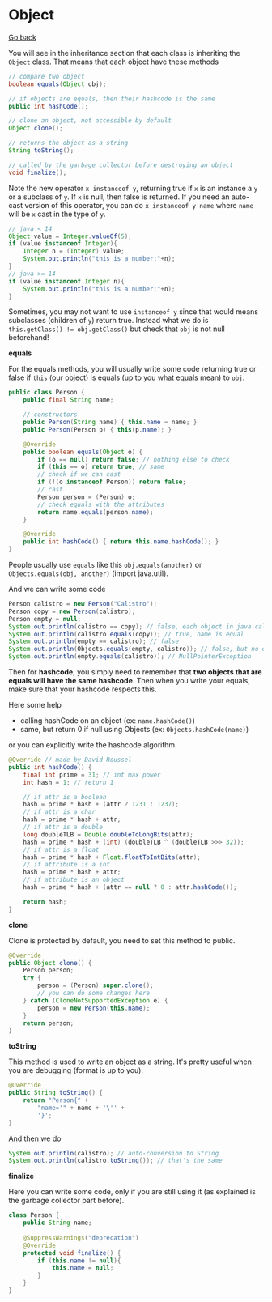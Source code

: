 # Object

[Go back](..)

You will see in the inheritance section that each class is inheriting the 
``Object`` class. That means that each object have these methods

```java
// compare two object
boolean equals(Object obj);

// if objects are equals, then their hashcode is the same
public int hashCode();

// clone an object, not accessible by default
Object clone();

// returns the object as a string
String toString();

// called by the garbage collector before destroying an object
void finalize();
```

Note the new operator ``x instanceof y``, returning true
if ``x`` is an instance a ``y`` or a subclass of ``y``. If ``x`` is null,
then false is returned. If you need an auto-cast version
of this operator, you can do ``x instanceof y name`` where
`name` will be ``x`` cast in the type of `y`.

```java
// java < 14
Object value = Integer.valueOf(5);
if (value instanceof Integer){
    Integer n = (Integer) value;
    System.out.println("this is a number:"+n);
}
// java >= 14
if (value instanceof Integer n){
    System.out.println("this is a number:"+n);
}
```

Sometimes, you may not want to use ``instanceof y`` since that
would means subclasses (children of `y`) return true. Instead
what we do is ``this.getClass() != obj.getClass()`` but check
that ``obj`` is not null beforehand!

<div class="sr"></div>

**equals**

For the equals methods, you will usually write some code
returning true or false if ``this`` (our object)
is equals (up to you what equals mean) to ``obj``.

```java
public class Person {
    public final String name;

    // constructors
    public Person(String name) { this.name = name; }
    public Person(Person p) { this(p.name); }

    @Override
    public boolean equals(Object o) {
        if (o == null) return false; // nothing else to check
        if (this == o) return true; // same
        // check if we can cast
        if (!(o instanceof Person)) return false;
        // cast
        Person person = (Person) o;
        // check equals with the attributes
        return name.equals(person.name);
    }

    @Override
    public int hashCode() { return this.name.hashCode(); }
}
```

People usually use ``equals`` like this `obj.equals(another)` or
``Objects.equals(obj, another)`` (import java.util).

And we can write some code

```java
Person calistro = new Person("Calistro");
Person copy = new Person(calistro);
Person empty = null;
System.out.println(calistro == copy); // false, each object in java called with new is unique
System.out.println(calistro.equals(copy)); // true, name is equal
System.out.println(empty == calistro); // false
System.out.println(Objects.equals(empty, calistro)); // false, but no error like bellow
System.out.println(empty.equals(calistro)); // NullPointerException
```

<div class="sl"></div>

Then for **hashcode**, you simply need to remember that **two objects
that are equals will have the same hashcode**. Then when you write
your equals, make sure that your hashcode respects this.

Here some help

* calling hashCode on an object (ex: `name.hashCode()`)
* same, but return 0 if null using Objects (ex: `Objects.hashCode(name)`)

or you can explicitly write the hashcode algorithm.

```java
@Override // made by David Roussel
public int hashCode() {
    final int prime = 31; // int max power
    int hash = 1; // return 1

    // if attr is a boolean
    hash = prime * hash + (attr ? 1231 : 1237);
    // if attr is a char
    hash = prime * hash + attr;
    // if attr is a double
    long doubleTLB = Double.doubleToLongBits(attr);
    hash = prime * hash + (int) (doubleTLB ^ (doubleTLB >>> 32));
    // if attr is a float
    hash = prime * hash + Float.floatToIntBits(attr);
    // if attribute is a int
    hash = prime * hash + attr;
    // if attribute is an object
    hash = prime * hash + (attr == null ? 0 : attr.hashCode());

    return hash;
}
```

<div class="sr"></div>

**clone**

Clone is protected by default, you need to set this method
to public.

```java
@Override
public Object clone() {
    Person person;
    try {
        person = (Person) super.clone();
        // you can do some changes here
    } catch (CloneNotSupportedException e) {
        person = new Person(this.name);
    }
    return person;
}
```

<div class="sl"></div>

**toString**

This method is used to write an object as a string. It's
pretty useful when you are debugging
(format is up to you).

```java
@Override
public String toString() {
    return "Person{" +
        "name='" + name + '\'' +
        '}';
}
```

And then we do

```java
System.out.println(calistro); // auto-conversion to String
System.out.println(calistro.toString()); // that's the same
```

<div class="sr"></div>

**finalize**

Here you can write some code, only if you are still using
it (as explained is the garbage collector part before).

```java
class Person {
    public String name;
    
    @SuppressWarnings("deprecation")
    @Override
    protected void finalize() {
        if (this.name != null){
            this.name = null;
        }
    }
}
```